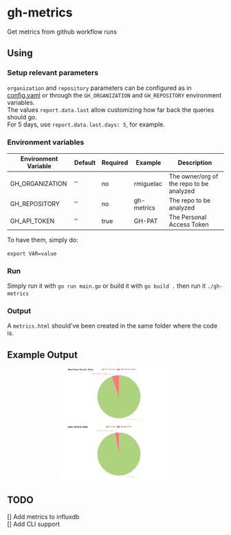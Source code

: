 # gh-metrics
Get metrics from github workflow runs

## Using

### Setup relevant parameters

`organization` and `repository` parameters can be configured as in [config.yaml](config.yaml) or
through the `GH_ORGANIZATION` and `GH_REPOSITORY` environment variables.  
The values `report.data.last` allow customizing how far back the queries should go.  
For 5 days, use `report.data.last.days: 5`, for example.

### Environment variables

| Environment Variable | Default | Required | Example    | Description |
| -------------------- | ------- | -------- | ---------- | ----------- |
| GH_ORGANIZATION      | ''      | no     | rmiguelac  | The owner/org of the repo to be analyzed |
| GH_REPOSITORY        | ''      | no     | gh-metrics | The repo to be analyzed |
| GH_API_TOKEN         | ''      | true   | GH-PAT     | The Personal Access Token |

To have them, simply do:

`export VAR=value`

### Run

Simply run it with `go run main.go` or build it with `go build .` then run it `./gh-metrics`


### Output

A `metrics.html` should've been created in the same folder where the code is.

## Example Output

<p align='center'.>
  <img src="./static/metrics.png" width=50% height=50%>
</p>


## TODO

[] Add metrics to influxdb  
[] Add CLI support  
